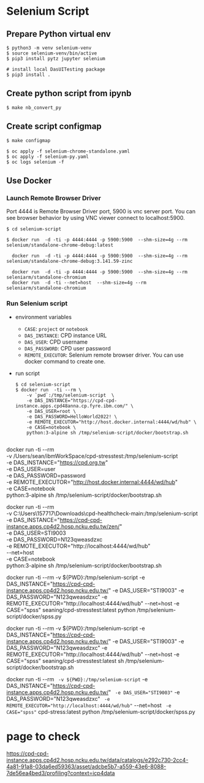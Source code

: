 # Selenium Script

## Prepare Python virtual env

```shell
$ python3 -m venv selenium-venv
$ source selenium-venv/bin/active
$ pip3 install pytz jupyter selenium

# install local DasUITesting package
$ pip3 install .
```

## Create python script from ipynb

```shell
$ make nb_convert_py

```

## Create script configmap

```shell
$ make configmap

$ oc apply -f selenium-chrome-standalone.yaml
$ oc apply -f selenium-py.yaml
$ oc logs selenium -f

```

## Use Docker

### Launch Remote Browser Driver

Port 4444 is Remote Browser Driver port, 5900 is vnc server port.
You can see browser behavior by using VNC viewer connect to localhost:5900.

```
$ cd selenium-script

$ docker run  -d -ti -p 4444:4444 -p 5900:5900  --shm-size=4g --rm selenium/standalone-chrome-debug:latest

  docker run  -d -ti -p 4444:4444 -p 5900:5900  --shm-size=4g --rm selenium/standalone-chrome-debug:3.141.59-zinc

  docker run  -d -ti -p 4444:4444 -p 5900:5900  --shm-size=4g --rm seleniarm/standalone-chromium
  docker run  -d -ti --net=host  --shm-size=4g --rm seleniarm/standalone-chromium
```

### Run Selenium script

- environment variables

  - `CASE`: `project` or `notebook`
  - `DAS_INSTANCE`: CPD instance URL
  - `DAS_USER`: CPD username
  - `DAS_PASSWORD`: CPD user password
  - `REMOTE_EXECUTOR`: Selenium remote browser driver. You can use docker command to create one.

- run script

  ```
  $ cd selenium-script
  $ docker run  -ti --rm \
      -v `pwd`:/tmp/selenium-script  \
      -e DAS_INSTANCE="https://cpd-cpd-instance.apps.cpd48anna.cp.fyre.ibm.com/" \
      -e DAS_USER=root \
      -e DAS_PASSWORD=HelloWorld2022! \
      -e REMOTE_EXECUTOR="http://host.docker.internal:4444/wd/hub" \
      -e CASE=notebook \
      python:3-alpine sh /tmp/selenium-script/docker/bootstrap.sh


  ```

docker run -ti --rm \
 -v /Users/sean/ibmWorkSpace/cpd-stresstest:/tmp/selenium-script \
 -e DAS_INSTANCE="https://cpd.org.tw" \
 -e DAS_USER=user \
 -e DAS_PASSWORD=password \
 -e REMOTE_EXECUTOR="http://host.docker.internal:4444/wd/hub" \
 -e CASE=notebook \
 python:3-alpine sh /tmp/selenium-script/docker/bootstrap.sh

docker run -ti --rm \
 -v C:\Users\157717\Downloads\cpd-healthcheck-main:/tmp/selenium-script \
 -e DAS_INSTANCE="https://cpd-cpd-instance.apps.cp4d2.hosp.ncku.edu.tw/zen/" \
 -e DAS_USER=STI9003 \
 -e DAS_PASSWORD=N123qweasdzxc \
 -e REMOTE_EXECUTOR="http://localhost:4444/wd/hub" \
 --net=host \
 -e CASE=notebook \
 python:3-alpine sh /tmp/selenium-script/docker/bootstrap.sh

docker run -ti --rm -v ${PWD}:/tmp/selenium-script -e DAS_INSTANCE="https://cpd-cpd-instance.apps.cp4d2.hosp.ncku.edu.tw/" -e DAS_USER="STI9003" -e DAS_PASSWORD="N123qweasdzxc" -e REMOTE_EXECUTOR="http://localhost:4444/wd/hub" --net=host -e CASE="spss" seaning/cpd-stresstest:latest python /tmp/selenium-script/docker/spss.py

docker run -ti --rm -v ${PWD}:/tmp/selenium-script -e DAS_INSTANCE="https://cpd-cpd-instance.apps.cp4d2.hosp.ncku.edu.tw/" -e DAS_USER="STI9003" -e DAS_PASSWORD="N123qweasdzxc" -e REMOTE_EXECUTOR="http://localhost:4444/wd/hub" --net=host -e CASE="spss" seaning/cpd-stresstest:latest sh /tmp/selenium-script/docker/bootstrap.sh

docker run -ti --rm ` -v ${PWD}:/tmp/selenium-script`
-e DAS_INSTANCE="https://cpd-cpd-instance.apps.cp4d2.hosp.ncku.edu.tw/" ` -e DAS_USER="STI9003"`
-e DAS_PASSWORD="N123qweasdzxc" ` -e REMOTE_EXECUTOR="http://localhost:4444/wd/hub"`
--net=host ` -e CASE="spss"`
cpd-stress:latest python /tmp/selenium-script/docker/spss.py

# page to check

https://cpd-cpd-instance.apps.cp4d2.hosp.ncku.edu.tw/data/catalogs/e292c730-2cc4-4a81-91a8-03da6ed59363/asset/adcbe5b7-a559-43e6-8088-7de56ea4bed3/profiling?context=icp4data
